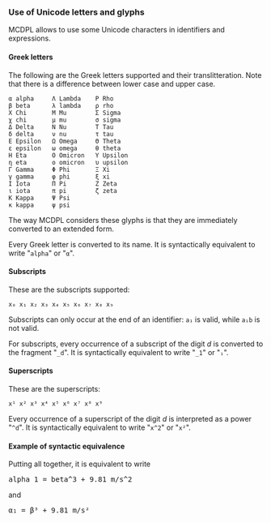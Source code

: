 ### Use of Unicode letters and glyphs 

MCDPL allows to use some Unicode characters in identifiers and expressions.

#### Greek letters

The following are the Greek letters supported and their translitteration.
Note that there is a difference between lower case and upper case.

    α alpha     Λ Lambda    Ρ Rho
    β beta      λ lambda    ρ rho
    Χ Chi       Μ Mu        Σ Sigma
    χ chi       μ mu        σ sigma
    Δ Delta     Ν Nu        Τ Tau
    δ delta     ν nu        τ tau
    Ε Epsilon   Ω Omega     Θ Theta
    ε epsilon   ω omega     θ theta
    Η Eta       Ο Omicron   Υ Upsilon
    η eta       ο omicron   υ upsilon
    Γ Gamma     Φ Phi       Ξ Xi
    γ gamma     φ phi       ξ xi
    Ι Iota      Π Pi        Ζ Zeta
    ι iota      π pi        ζ zeta  
    Κ Kappa     Ψ Psi       
    κ kappa     ψ psi      

The way MCDPL considers these glyphs is that they are immediately
converted to an extended form. 

Every Greek letter is 
converted to its name. It is syntactically equivalent to write
"``alpha``" or "``α``". 

#### Subscripts

These are the subscripts supported:

    x₀ x₁ x₂ x₃ x₄ x₅ x₆ x₇ x₈ x₉

Subscripts can only occur at the end of an identifier: ``a₁`` is valid, 
while ``a₁b`` is not valid.

For subscripts, every occurrence of a subscript of the digit *d* is converted to the fragment "``_d``".  It is syntactically equivalent to write
"``_1``" or "``₁``".

#### Superscripts

These are the superscripts:
   
    x¹ x² x³ x⁴ x⁵ x⁶ x⁷ x⁸ x⁹

Every occurrence of a superscript of the digit *d* is interpreted as a power "``^d``".  It is syntactically equivalent to write "``x^2``" or "``x²``".


#### Example of syntactic equivalence

Putting all together, it is equivalent to write

<pre class='mcdp_statements'>
alpha_1 = beta^3 + 9.81 m/s^2
</pre>

and 

<pre class='mcdp_statements'>
α₁ = β³ + 9.81 m/s²
</pre>